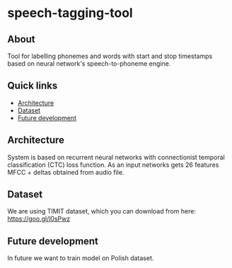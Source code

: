 # speech-tagging-tool

## About

Tool for labelling phonemes and words with start and stop timestamps based on
neural network's speech-to-phoneme engine.

## Quick links

* [Architecture](#architecture)
* [Dataset](#dataset)
* [Future development](#future-development)

## Architecture

System is based on recurrent neural networks with connectionist temporal
classification (CTC) loss function. As an input networks gets 26 features MFCC +
deltas obtained from audio file.

## Dataset

We are using TIMIT dataset, which you can download from here:
https://goo.gl/l0sPwz

## Future development

In future we want to train model on Polish dataset.